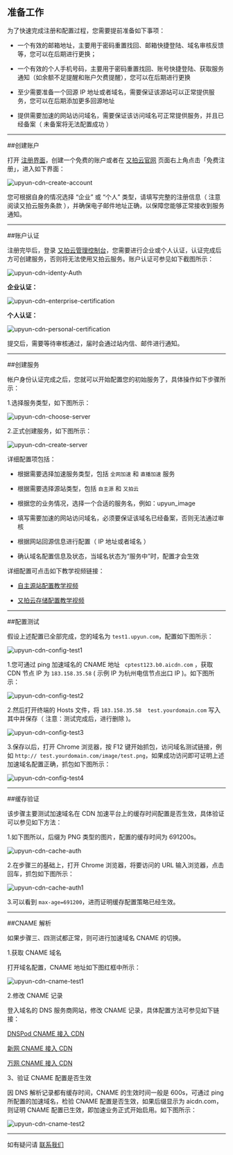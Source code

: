 ## 准备工作

为了快速完成注册和配置过程，您需要提前准备如下事项：

 - 一个有效的邮箱地址，主要用于密码重置找回、邮箱快捷登陆、域名审核反馈等，您可以在后期进行更换；

 - 一个有效的个人手机号码，主要用于密码重置找回、账号快捷登陆、获取服务通知（如余额不足提醒和账户欠费提醒），您可以在后期进行更换

 - 至少需要准备一个回源 IP 地址或者域名，需要保证该源站可以正常提供服务，您可以在后期添加更多回源地址

 - 提供需要加速的网站访问域名，需要保证该访问域名可正常提供服务，并且已经备案（ 未备案将无法配置成功 ）  
 
----------

##创建账户

打开 [注册界面](https://console.upyun.com/register/)，创建一个免费的账户或者在 [又拍云官网](http://www.upyun.com) 页面右上角点击「免费注册」，进入如下界面：

![upyun-cdn-create-account](http://upyun-assets.b0.upaiyun.com/docs/cdn/quick-start/upyun-cdn-create-account.png_/fw/800)

您可根据自身的情况选择 “企业” 或 “个人” 类型，请填写完整的注册信息（ 注意阅读又拍云服务条款 ），并确保电子邮件地址正确，以保障您能够正常接收到服务通知。
    
    
----------

##账户认证

注册完毕后，登录 [又拍云管理控制台](https://console.upyun.com/login/)，您需要进行企业或个人认证，认证完成后方可创建服务，否则将无法使用又拍云服务。账户认证可参见如下截图所示：

![upyun-cdn-identy-Auth](http://upyun-assets.b0.upaiyun.com/docs/cdn/quick-start/upyun-cdn-identy-Auth.png_/fw/800)


**企业认证：**

![upyun-cdn-enterprise-certification](http://upyun-assets.b0.upaiyun.com/docs/cdn/quick-start/upyun-cdn-enterprise-certification.png_/fw/800)


**个人认证：**

![upyun-cdn-personal-certification](http://upyun-assets.b0.upaiyun.com/docs/cdn/quick-start/upyun-cdn-personal-certification.png_/fw/800)

提交后，需要等待审核通过，届时会通过站内信、邮件进行通知。


----------


##创建服务

帐户身份认证完成之后，您就可以开始配置您的初始服务了，具体操作如下步骤所示：

1.选择服务类型，如下图所示：

![upyun-cdn-choose-server](http://upyun-assets.b0.upaiyun.com/docs/cdn/basic-config/upyun-cdn-choose-server.png_/fw/800)

2.正式创建服务，如下图所示：

![upyun-cdn-create-server](http://upyun-assets.b0.upaiyun.com/docs/cdn/basic-config/upyun-cdn-create-server.png_/fw/800)

详细配置项包括：

 - 根据需要选择加速服务类型，包括 `全网加速` 和 `直播加速` 服务

 - 根据需要选择源站类型，包括 `自主源` 和 `又拍云` 

 - 根据您的业务情况，选择一个合适的服务名，例如：upyun_image

 - 填写需要加速的网站访问域名，必须要保证该域名已经备案，否则无法通过审核

 - 根据网站回源信息进行配置（ IP 地址或者域名 ）

 - 确认域名配置信息及状态，当域名状态为“服务中”时，配置才会生效
 

详细配置可点击如下教学视频链接：

- [自主源站配置教学视频](https://techs.b0.upaiyun.com/videos/cdnpage/create_dynamic_cdn_and_cache_setting.html)
   
- [又拍云存储配置教学视频](https://techs.b0.upaiyun.com/videos/cdnpage/create_cdn_and_use_storage_services.html)


----------


##配置测试

假设上述配置已全部完成，您的域名为 `test1.upyun.com`，配置如下图所示：

![upyun-cdn-config-test1](http://upyun-assets.b0.upaiyun.com/docs/cdn/quick-start/upyun-cdn-config-test1.png_/fw/800)

1.您可通过 ping 加速域名的 CNAME 地址 ` cptest123.b0.aicdn.com` ，获取 CDN 节点 IP 为 `183.158.35.58` ( 示例 IP 为杭州电信节点出口 IP )。如下图所示：

![upyun-cdn-config-test2](http://upyun-assets.b0.upaiyun.com/docs/cdn/quick-start/upyun-cdn-config-test2.png_/fw/800)


2.然后打开终端的 Hosts 文件，将 `183.158.35.58  test.yourdomain.com`  写入其中并保存（ 注意：测试完成后，进行删除 )。

![upyun-cdn-config-test3](http://upyun-assets.b0.upaiyun.com/docs/cdn/quick-start/upyun-cdn-config-test3.png_/fw/800)

3.保存以后，打开 Chrome 浏览器，按 F12 键开始抓包，访问域名测试链接，例如 `http:// test.yourdomain.com/image/test.png`，如果成功访问即可证明上述加速域名配置正确，抓包如下图所示：

![upyun-cdn-config-test4](http://upyun-assets.b0.upaiyun.com/docs/cdn/quick-start/upyun-cdn-config-test4.png_/fw/800)


----------


##缓存验证

该步骤主要测试加速域名在 CDN 加速平台上的缓存时间配置是否生效，具体验证可以参见如下方法：

1.如下图所以，后缀为 PNG 类型的图片，配置的缓存时间为 691200s。


![upyun-cdn-cache-auth](http://upyun-assets.b0.upaiyun.com/docs/cdn/quick-start/upyun-cdn-cache-auth.png_/fw/800)


2.在步骤三的基础上，打开 Chrome 浏览器，将要访问的 URL 输入浏览器，点击回车，抓包如下图所示：

![upyun-cdn-cache-auth1](http://upyun-assets.b0.upaiyun.com/docs/cdn/quick-start/upyun-cdn-cache-auth1.png_/fw/800)

3.可以看到 `max-age=691200`，进而证明缓存配置策略已经生效。


----------


##CNAME 解析

如果步骤三、四测试都正常，则可进行加速域名 CNAME 的切换。

1.获取 CNAME 域名

打开域名配置，CNAME 地址如下图红框中所示：

![upyun-cdn-cname-test1](http://upyun-assets.b0.upaiyun.com/docs/cdn/quick-start/upyun-cdn-cname-test1.png_/fw/800)

2.修改 CNAME 记录

登入域名的 DNS 服务商网站，修改 CNAME 记录，具体配置方法可参见如下链接：

[DNSPod CNAME 接入 CDN](https://support.dnspod.cn/Kb/showarticle/tsid/32/?spm=5176.doc27112.2.16.GAMn1f)

[新网 CNAME 接入 CDN](http://www.xinnet.com/service/cjwt/domain/guanli/1164.html?spm=5176.doc27112.2.17.GAMn1f)

[万网 CNAME 接入 CDN](https://help.aliyun.com/document_detail/29725.html?spm=5176.doc27112.2.15.jhFGwZ)

3、验证 CNAME 配置是否生效

因 DNS 解析记录都有缓存时间，CNAME 的生效时间一般是 600s，可通过 ping 所配置的加速域名，检验 CNAME 配置是否生效，如果后缀显示为 aicdn.com，则证明 CNAME 配置已生效，即加速业务正式开始启用。如下图所示：

![upyun-cdn-cname-test2](http://upyun-assets.b0.upaiyun.com/docs/cdn/quick-start/upyun-cdn-cname-test2.png_/fw/800)


----------

如有疑问请 [联系我们](https://www.upyun.com/about_contact.html)

